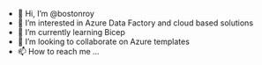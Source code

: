- 👋 Hi, I’m @bostonroy
- 👀 I’m interested in Azure Data Factory and cloud based solutions
- 🌱 I’m currently learning Bicep
- 💞️ I’m looking to collaborate on Azure templates
- 📫 How to reach me ...

<!---
bostonroy/bostonroy is a ✨ special ✨ repository because its `README.md` (this file) appears on your GitHub profile.
You can click the Preview link to take a look at your changes.
--->
